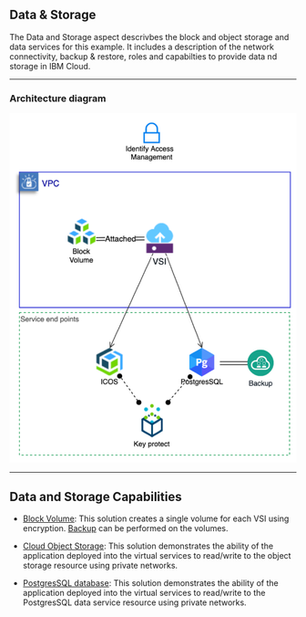 ## Data & Storage ##

The Data and Storage aspect descrivbes the block and object storage and data services for this example. It includes a description of the network connectivity, backup & restore, roles and capabilties to provide data nd storage in IBM Cloud.

---

### Architecture diagram

![Arhitecture](../imgs/data_storage.png)

---
  
## Data and Storage Capabilities

  
- [Block Volume](https://cloud.ibm.com/docs/vpc-on-classic-block-storage?topic=vpc-on-classic-block-storage-getting-started): This solution creates a single volume for each VSI using encryption. [Backup](https://cloud.ibm.com/docs/vpc-on-classic-block-storage?topic=vpc-on-classic-block-storage-block-storage-vpc-faq) can be performed on the volumes.
  

- [Cloud Object Storage](https://cloud.ibm.com/docs/services/cloud-object-storage?topic=cloud-object-storage-about-ibm-cloud-object-storage): This solution demonstrates the ability of the application deployed into the virtual services to read/write to the object storage resource using private networks.
  

- [PostgresSQL database](https://cloud.ibm.com/docs/services/key-protect?topic=key-protect-getting-started-tutorial): This solution demonstrates the ability of the application deployed into the virtual services to read/write to the PostgresSQL data service resource using private networks.


